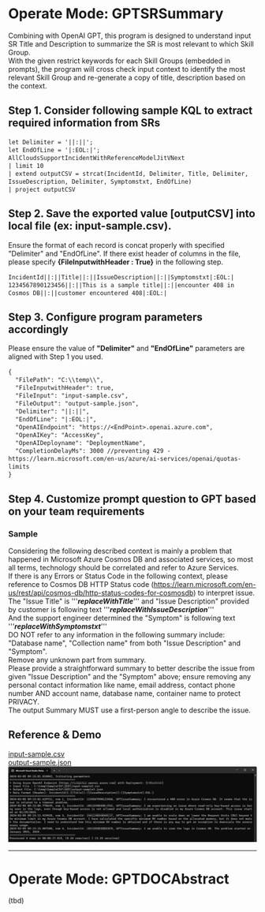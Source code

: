 # Operate Mode: GPTSRSummary
Combining with OpenAI GPT, this program is designed to understand input SR Title and Description to summarize the SR is most relevant to which Skill Group.  
With the given restrict keywords for each Skill Groups (embedded in prompts), the program will cross check input context to identify the most relevant Skill Group and re-generate a copy of title, description based on the context.

## Step 1. Consider following sample KQL to extract required information from SRs

```
let Delimiter = '||:||';
let EndOfLine = '|:EOL:|';
AllCloudsSupportIncidentWithReferenceModelJitVNext
| limit 10
| extend outputCSV = strcat(IncidentId, Delimiter, Title, Delimiter, IssueDescription, Delimiter, Symptomstxt, EndOfLine)
| project outputCSV
```

## Step 2. Save the exported value [outputCSV] into local file (ex: input-sample.csv).
Ensure the format of each record is concat properly with specified "Delimiter" and "EndOfLine".
If there exist header of columns in the file, please specify **\{FileInputwithHeader : True\}** in the following step.
```
IncidentId||:||Title||:||IssueDescription||:||Symptomstxt|:EOL:|
1234567890123456||:||This is a sample title||:||encounter 408 in Cosmos DB||:||customer encountered 408|:EOL:|
```

## Step 3. Configure program parameters accordingly
Please ensure the value of **"Delimiter"** and **"EndOfLine"** parameters are aligned with Step 1 you used.
```
{
  "FilePath": "C:\\temp\\",
  "FileInputwithHeader": true,
  "FileInput": "input-sample.csv",
  "FileOutput": "output-sample.json",
  "Delimiter": "||:||",
  "EndOfLine": "|:EOL:|",
  "OpenAIEndpoint": "https://<EndPoint>.openai.azure.com",
  "OpenAIKey": "AccessKey",
  "OpenAIDeployname": "DeploymentName",
  "CompletionDelayMs": 3000 //preventing 429 - https://learn.microsoft.com/en-us/azure/ai-services/openai/quotas-limits
}
```

## Step 4. Customize prompt question to GPT based on your team requirements
### Sample 
>   
Considering the following described context is mainly a problem that happened in Microsoft Azure Cosmos DB and associated services, so most all terms, technology should be correlated and refer to Azure Services.  
If there is any Errors or Status Code in the following context, please reference to Cosmos DB HTTP Status code (https://learn.microsoft.com/en-us/rest/api/cosmos-db/http-status-codes-for-cosmosdb) to interpret issue.  
The \"Issue Title\" is '''___replaceWithTitle___''' and \"Issue Description\" provided by customer is following text '''___replaceWithIssueDescription___'''  
And the support engineer determined the \"Symptom\" is following text '''___replaceWithSymptomstxt___'''  
DO NOT refer to any information in the following summary include: \"Database name\", \"Collection name\" from both \"Issue Description\" and \"Symptom\".  
Remove any unknown part from summary.  
Please provide a straightforward summary to better describe the issue from given \"Issue Description\" and the \"Symptom\" above; ensure removing any personal contact information like name, email address, contact phone number AND account name, database name, container name to protect PRIVACY.  
The output Summary MUST use a first-person angle to describe the issue.  

## Reference & Demo
[input-sample.csv](SRSummary/resources/input-sample.csv)  
[output-sample.json](SRSummary/resources/output-sample.json)  
![Sample](SRSummary/resources/sample.png)  

<hr>

# Operate Mode: GPTDOCAbstract

(tbd)
